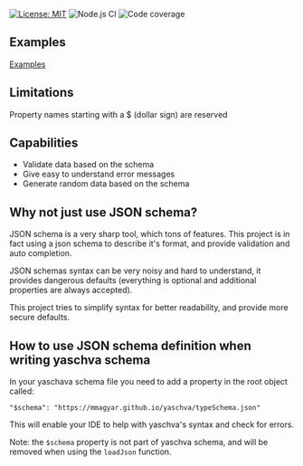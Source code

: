 [![License: MIT](https://img.shields.io/badge/License-MIT-green.svg)](https://opensource.org/licenses/MIT)
![Node.js CI](https://github.com/mmagyar/yaschva/workflows/Node.js%20CI/badge.svg?branch=master)
![Code coverage](https://img.shields.io/codecov/c/github/mmagyar/yaschva)

## Examples

[Examples](https://github.com/mmagyar/yaschva/tree/master/examples)

## Limitations

Property names starting with a $ (dollar sign) are reserved

## Capabilities

- Validate data based on the schema
- Give easy to understand error messages
- Generate random data based on the schema

## Why not just use JSON schema?

JSON schema is a very sharp tool, which tons of features.
This project is in fact using a json schema to describe it's format, and provide validation and auto completion.

JSON schemas syntax can be very noisy and hard to understand, it provides dangerous defaults (everything is optional and additional properties are always accepted).

This project tries to simplify syntax for better readability, and provide more secure defaults.

## How to use JSON schema definition when writing yaschva schema

In your yaschava schema file you need to add a property in the root object called:

`"$schema": "https://mmagyar.github.io/yaschva/typeSchema.json"`

This will enable your IDE to help with yaschva's syntax and check for errors.

Note: the `$schema` property is not part of yaschva schema, and will be removed when using the `loadJson` function.
